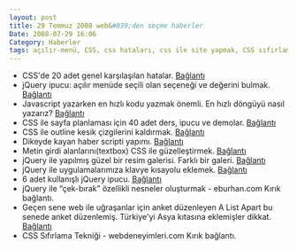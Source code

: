 ```yaml
---
layout: post
title: 29 Temmuz 2008 web&#039;den seçme haberler
Date: 2008-07-29 16:06
Category: Haberler
tags: açılır-menü, CSS, css hataları, css ile site yapmak, CSS sıfırlama, çek bırak, dikey kayan haber scripti, Firefox, hızlı döngü, internette gezmek, Javascript, jquery, klavye kısayolları, outline, resim galerisi, textbox
---
```


-   CSS'de 20 adet genel karşılaşılan hatalar. [Bağlantı][]
-   jQuery ipucu: açılır menüde seçili olan seçeneği ve değerini bulmak.
    [Bağlantı][2]
-   Javascript yazarken en hızlı kodu yazmak önemli. En hızlı döngüyü
    nasıl yazarız? [Bağlantı][3]
-   CSS ile sayfa planlaması için 40 adet ders, ipucu ve demolar.
    [Bağlantı][4]
-   CSS ile outline kesik çizgilerini kaldırmak. [Bağlantı][5]
-   Dikeyde kayan haber scripti yapımı. [Bağlantı][6]
-   Metin girdi alanlarını(textbox) CSS ile güzelleştirmek.
    [Bağlantı][7]
-   jQuery ile yapılmış güzel bir resim galerisi. Farklı bir galeri.
    [Bağlantı][8]
-   jQuery ile uygulamalarımıza klavye kısayolu eklemek. [Bağlantı][9]
-   6 adet kullanışlı jQuery ipucu. [Bağlantı][10]
-   jQuery ile “çek-bırak” özellikli nesneler oluşturmak - eburhan.com
    Kırık bağlantı.
-   Geçen sene web ile uğraşanlar için anket düzenleyen A List Apart bu
    senede anket düzenlemiş. Türkiye'yi Asya kıtasına eklemişler dikkat.
    [Bağlantı][12]
-   CSS Sıfırlama Tekniği - webdeneyimleri.com Kırık bağlantı.

  [Bağlantı]: http://www.noupe.com/css/using-css-to-fix-anything-20-common-bugs-and-fixes.html
  [2]: http://marcgrabanski.com/article/jquery-select-list-values
  [3]: http://blogs.sun.com/greimer/entry/best_way_to_code_a
  [4]: http://www.noupe.com/css/css-layouts-40-tutorials-tips-demos-and-best-practices.html
  [5]: http://css-tricks.com/removing-the-dotted-outline/
  [6]: http://woork.blogspot.com/2008/07/fantastic-news-ticker-newsvine-like.html
  [7]: http://www.jankoatwarpspeed.com/post/2008/07/27/Enhance-your-input-fields-with-simple-CSS-tricks.aspx
  [8]: http://eyecon.ro/spacegallery/#about "resim galerisisi"
  [9]: http://www.hackszine.com/blog/archive/2008/07/web_application_hotkeys_with_j.html?CMP=OTC-7G2N43923558
  [10]: http://johannburkard.de/blog/programming/javascript/6-more-jquery-tips-text-searching-page-load-time-and-others.html
  [12]: http://www.alistapart.com/articles/survey2008 "webciler"
